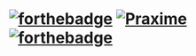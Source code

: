 # [![forthebadge](https://forthebadge.com/images/badges/made-with-c-sharp.svg)](https://forthebadge.com) [![Praxime](https://cdn.praxime.ir/favicon48.png)](https://praxime.ir) [![forthebadge](https://forthebadge.com/images/badges/built-with-love.svg)](https://forthebadge.com)
